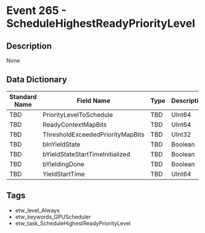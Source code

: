 # Event 265 - ScheduleHighestReadyPriorityLevel

## Description
None

## Data Dictionary
|Standard Name|Field Name|Type|Description|Sample Value|
|---|---|---|---|---|
|TBD|PriorityLevelToSchedule|TBD|UInt64|None|None|
|TBD|ReadyContextMapBits|TBD|UInt64|None|None|
|TBD|ThresholdExceededPriorityMapBits|TBD|UInt32|None|None|
|TBD|bInYieldState|TBD|Boolean|None|None|
|TBD|bYieldStateStartTimeInitialized|TBD|Boolean|None|None|
|TBD|bYieldingDone|TBD|Boolean|None|None|
|TBD|YieldStartTime|TBD|UInt64|None|None|

## Tags
* etw_level_Always
* etw_keywords_GPUScheduler
* etw_task_ScheduleHighestReadyPriorityLevel